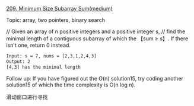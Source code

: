 [209. Minimum Size Subarray Sum(medium)](https://leetcode.com/problems/minimum-size-subarray-sum/description/)

Topic: array, two pointers, binary search

// Given an array of n positive integers and a positive integer s, // find the minimal length of a contiguous subarray
of which the 【sum ≥ s】. If there isn't one, return 0 instead.

```html
Input: s = 7, nums = [2,3,1,2,4,3]
Output: 2
[4,3] has the minimal length
```

Follow up:
If you have figured out the O(n) solution15, try coding another solution15 of which the time complexity is O(n log n).

滑动窗口进行寻找


